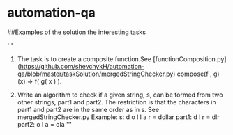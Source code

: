 # automation-qa
##Examples of the solution the interesting tasks

'''
1. The task is to create a composite function.See [functionComposition.py]
(https://github.com/shevchykH/automation-qa/blob/master/taskSolution/mergedStringChecker.py)
compose(f , g)(x)
=> f( g( x ) ).

2. Write an algorithm to check if a given string, s, can be formed from two other strings, part1 and part2.
The restriction is that the characters in part1 and part2 are in the same order as in s. See mergedStringChecker.py
Example:
s: d o l l a r = dollar
part1: d l r = dlr
part2: o l a  = ola
'''